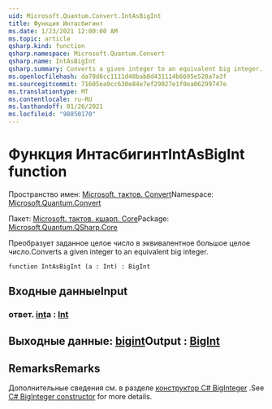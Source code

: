 ```yaml
---
uid: Microsoft.Quantum.Convert.IntAsBigInt
title: Функция Интасбигинт
ms.date: 1/23/2021 12:00:00 AM
ms.topic: article
qsharp.kind: function
qsharp.namespace: Microsoft.Quantum.Convert
qsharp.name: IntAsBigInt
qsharp.summary: Converts a given integer to an equivalent big integer.
ms.openlocfilehash: da78d6cc1111d48bab8d431114b6695e520a7a3f
ms.sourcegitcommit: 71605ea9cc630e84e7ef29027e1f0ea06299747e
ms.translationtype: MT
ms.contentlocale: ru-RU
ms.lasthandoff: 01/26/2021
ms.locfileid: "98850170"
---
```

# <a name="intasbigint-function"></a><span data-ttu-id="42cee-102">Функция Интасбигинт</span><span class="sxs-lookup"><span data-stu-id="42cee-102">IntAsBigInt function</span></span>

<span data-ttu-id="42cee-103">Пространство имен: [Microsoft. тактов. Convert](xref:Microsoft.Quantum.Convert)</span><span class="sxs-lookup"><span data-stu-id="42cee-103">Namespace: [Microsoft.Quantum.Convert](xref:Microsoft.Quantum.Convert)</span></span>

<span data-ttu-id="42cee-104">Пакет: [Microsoft. тактов. кшарп. Core](https://nuget.org/packages/Microsoft.Quantum.QSharp.Core)</span><span class="sxs-lookup"><span data-stu-id="42cee-104">Package: [Microsoft.Quantum.QSharp.Core](https://nuget.org/packages/Microsoft.Quantum.QSharp.Core)</span></span>


<span data-ttu-id="42cee-105">Преобразует заданное целое число в эквивалентное большое целое число.</span><span class="sxs-lookup"><span data-stu-id="42cee-105">Converts a given integer to an equivalent big integer.</span></span>

```qsharp
function IntAsBigInt (a : Int) : BigInt
```


## <a name="input"></a><span data-ttu-id="42cee-106">Входные данные</span><span class="sxs-lookup"><span data-stu-id="42cee-106">Input</span></span>

### <a name="a--int"></a><span data-ttu-id="42cee-107">ответ. [int](xref:microsoft.quantum.lang-ref.int)</span><span class="sxs-lookup"><span data-stu-id="42cee-107">a : [Int](xref:microsoft.quantum.lang-ref.int)</span></span>





## <a name="output--bigint"></a><span data-ttu-id="42cee-108">Выходные данные: [bigint](xref:microsoft.quantum.lang-ref.bigint)</span><span class="sxs-lookup"><span data-stu-id="42cee-108">Output : [BigInt](xref:microsoft.quantum.lang-ref.bigint)</span></span>



## <a name="remarks"></a><span data-ttu-id="42cee-109">Remarks</span><span class="sxs-lookup"><span data-stu-id="42cee-109">Remarks</span></span>

<span data-ttu-id="42cee-110">Дополнительные сведения см. в разделе [конструктор C# BigInteger](https://docs.microsoft.com/dotnet/api/system.numerics.biginteger.-ctor?view=netframework-4.7.2#System_Numerics_BigInteger__ctor_System_Int64_) .</span><span class="sxs-lookup"><span data-stu-id="42cee-110">See [C# BigInteger constructor](https://docs.microsoft.com/dotnet/api/system.numerics.biginteger.-ctor?view=netframework-4.7.2#System_Numerics_BigInteger__ctor_System_Int64_) for more details.</span></span>